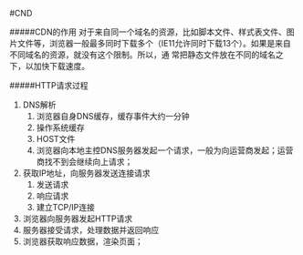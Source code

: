#CND

#####CDN的作用
对于来自同一个域名的资源，比如脚本文件、样式表文件、图片文件等，浏览器一般最多同时下载多个（IE11允许同时下载13个）。如果是来自不同域名的资源，就没有这个限制。所以，通
常把静态文件放在不同的域名之下，以加快下载速度。


#####HTTP请求过程

1. DNS解析
	1. 浏览器自身DNS缓存，缓存事件大约一分钟
	2. 操作系统缓存
	3. HOST文件
	4. 浏览器向本地主控DNS服务器发起一个请求，一般为向运营商发起；运营商找不到会继续向上请求；
2. 获取IP地址，向服务器发送连接请求
	1. 发送请求
	2. 响应请求
	3. 建立TCP/IP连接
3. 浏览器向服务器发起HTTP请求
4. 服务器接受请求，处理数据并返回响应
5. 浏览器获取响应数据，渲染页面；
